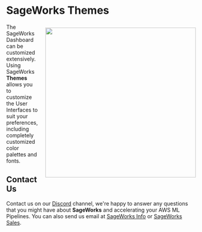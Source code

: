# SageWorks Themes

<img src="https://github.com/SuperCowPowers/sageworks/assets/4806709/4cdd3700-a9d8-441f-a27d-3da1038c7c4d" style="float: right; width: 400px; height: auto; padding: 10px 0px 0px 20px">

The SageWorks Dashboard can be customized extensively. Using SageWorks **Themes** allows you to customize the User Interfaces to suit your preferences, including completely customized color palettes and fonts.


## Contact Us
Contact us on our [Discord](https://discord.gg/WHAJuz8sw8) channel, we're happy to answer any questions that you might have about **SageWorks** and accelerating your AWS ML Pipelines. You can also send us email at [SageWorks Info](mailto:sageworks@supercowpowers.com) or  [SageWorks Sales](mailto:sales@supercowpowers.com).